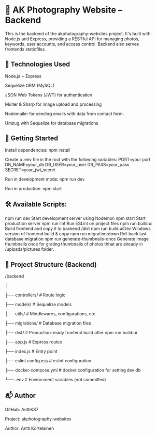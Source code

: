 # 📸 AK Photography Website – Backend

This is the backend of the akphotography-websites project. It's built with Node.js and Express, providing a RESTful API for managing photos, keywords, user accounts, and access control. Backend also serves frontends staticfiles.

## 🔧 Technologies Used

Node.js + Express

Sequelize ORM (MySQL)

JSON Web Tokens (JWT) for authentication

Multer & Sharp for image upload and processing

Nodemailer for sending emails with data from contact form.

Umzug with Sequelize for database migrations

## 🚀 Getting Started

Install dependencies:
npm install

Create a .env file in the root with the following variables:
PORT=your port
DB_NAME=your_db
DB_USER=your_user
DB_PASS=your_pass
SECRET=your_jwt_secret

Run in development mode:
npm run dev

Run in production:
npm start

## 🛠 Available Scripts:

npm run dev Start development server using Nodemon
npm start Start production server
npm run lint Run ESLint on project files
npm run build:ui Build frontend and copy it to backend /dist
npm run build:uiDev Windows version of frontend build & copy
npm run migration:down Roll back last database migration
npm run generate-thumbnails-once Generate image thumbnails once for grating thumbnails of photos thhat are already in /uploads/pictures folder.

## 📁 Project Structure (Backend)

/backend

│

├── controllers/ # Route logic

├── models/ # Sequelize models

├── utils/ # Middlewares, configurations, etc.

├── migrations/ # Database migration files

├── dist/ # Production-ready frontend build after npm run build:ui

├── app.js # Express routes

├── index.js # Entry point

├── eslint.config.mjs # eslint configuration

├── docker-compose.yml # docker configuration for setting dev db

└── .env # Environment variables (not committed)

## 📬 Author

GitHub: AnttiK87

Project: akphotography-websites

Author: Antti Kortelainen
